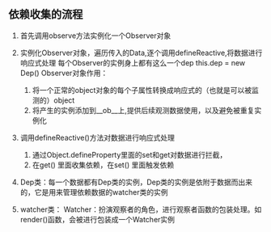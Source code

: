 ## 依赖收集的流程
 1. 首先调用observe方法实例化一个Observer对象
 2. 实例化Observer对象，遍历传入的Data,逐个调用defineReactive,将数据进行响应式处理
    每个Observer的实例身上都有这么一个dep this.dep = new Dep()
    Observer对象作用：
      1. 将一个正常的object对象的每个子属性转换成响应式的（也就是可以被监测的）object
      2. 将产生的实例添加到__ob__上,提供后续观测数据使用，以及避免被重复实例化
 3. 调用defineReactive()方法对数据进行响应式处理
    1. 通过Object.defineProperty里面的set和get对数据进行拦截，
    2. 在get() 里面收集依赖，在set() 里面触发依赖

 4. Dep类：每一个数据都有Dep类的实例，Dep类的实例是依附于数据而出来的，它是用来管理依赖数据的watcher类的实例
 
 5. watcher类： Watcher：扮演观察者的角色，进行观察者函数的包装处理。如render()函数，会被进行包装成一个Watcher实例
